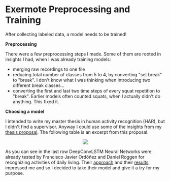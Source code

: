 # Exermote Preprocessing and Training

After collecting labeled data, a model needs to be trained!

**Preprocessing**

There were a few preprocessing steps I made. Some of them are rooted in insights I had, when I was already training models:

- merging raw recordings to one file
- reducing total number of classes from 5 to 4, by converting "set break" to "break". I don't know what I was thinking when introducing two different break classes...
- converting the first and last two time steps of every squat repetition to "break". Earlier models often counted squats, when I actually didn't do anything. This fixed it.


**Choosing a model**

I intended to write my master thesis in human activity recognition (HAR), but I didn't find a supervisor. Anyway I could use some of the insights from my <a href="https://github.com/Lausbert/Exermote/blob/master/ExermotePreprocessingAndTraining/MasterThesisProposal/master%20thesis%20proposal.pdf">thesis proposal</a>. The following table is an excerpt from this proposal.

<p align="center">
<img src="https://github.com/Lausbert/Exermote/blob/master/ExermotePreprocessingAndTraining/MasterThesisProposal/Bildschirmfoto%202017-08-04%20um%2014.55.17.png">
</p>

As you can see in the last row DeepConvLSTM Neural Networks were already tested by Francisco Javier Ordóñez and Daniel Roggen for recognizing activities of daily living. Their <a href="https://github.com/sussexwearlab/DeepConvLSTM">approach</a> and their <a href="http://www.mdpi.com/1424-8220/16/1/115/html">results</a> impressed me and so I decided to take their model and give it a try for my purpose.
